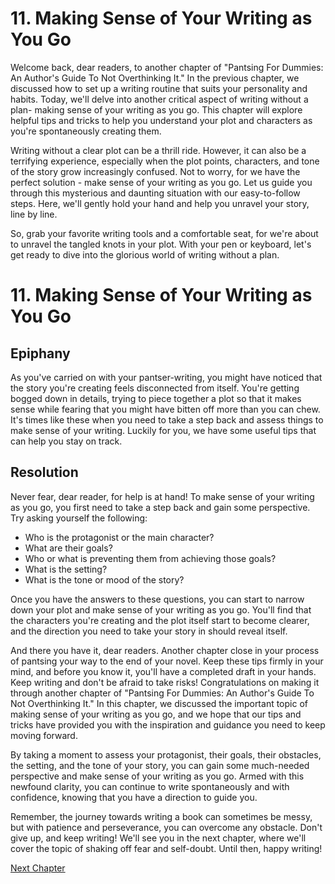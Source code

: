 # 11. Making Sense of Your Writing as You Go #

Welcome back, dear readers, to another chapter of "Pantsing For Dummies: An Author's Guide To Not Overthinking It." In the previous chapter, we discussed how to set up a writing routine that suits your personality and habits. Today, we'll delve into another critical aspect of writing without a plan- making sense of your writing as you go. This chapter will explore helpful tips and tricks to help you understand your plot and characters as you're spontaneously creating them. 

Writing without a clear plot can be a thrill ride. However, it can also be a terrifying experience, especially when the plot points, characters, and tone of the story grow increasingly confused. Not to worry, for we have the perfect solution - make sense of your writing as you go. Let us guide you through this mysterious and daunting situation with our easy-to-follow steps. Here, we'll gently hold your hand and help you unravel your story, line by line. 

So, grab your favorite writing tools and a comfortable seat, for we're about to unravel the tangled knots in your plot. With your pen or keyboard, let's get ready to dive into the glorious world of writing without a plan.
# 11. Making Sense of Your Writing as You Go #

## Epiphany ##

As you've carried on with your pantser-writing, you might have noticed that the story you're creating feels disconnected from itself. You're getting bogged down in details, trying to piece together a plot so that it makes sense while fearing that you might have bitten off more than you can chew. It's times like these when you need to take a step back and assess things to make sense of your writing. Luckily for you, we have some useful tips that can help you stay on track.

## Resolution ##

Never fear, dear reader, for help is at hand! To make sense of your writing as you go, you first need to take a step back and gain some perspective. Try asking yourself the following:

- Who is the protagonist or the main character?
- What are their goals?
- Who or what is preventing them from achieving those goals?
- What is the setting?
- What is the tone or mood of the story?

Once you have the answers to these questions, you can start to narrow down your plot and make sense of your writing as you go. You'll find that the characters you're creating and the plot itself start to become clearer, and the direction you need to take your story in should reveal itself.

And there you have it, dear readers. Another chapter close in your process of pantsing your way to the end of your novel. Keep these tips firmly in your mind, and before you know it, you'll have a completed draft in your hands. Keep writing and don't be afraid to take risks!
Congratulations on making it through another chapter of "Pantsing For Dummies: An Author's Guide To Not Overthinking It." In this chapter, we discussed the important topic of making sense of your writing as you go, and we hope that our tips and tricks have provided you with the inspiration and guidance you need to keep moving forward.

By taking a moment to assess your protagonist, their goals, their obstacles, the setting, and the tone of your story, you can gain some much-needed perspective and make sense of your writing as you go. Armed with this newfound clarity, you can continue to write spontaneously and with confidence, knowing that you have a direction to guide you.

Remember, the journey towards writing a book can sometimes be messy, but with patience and perseverance, you can overcome any obstacle. Don't give up, and keep writing! We'll see you in the next chapter, where we'll cover the topic of shaking off fear and self-doubt. Until then, happy writing!


[Next Chapter](12_Chapter12.md)